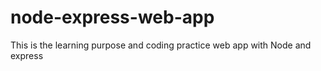 # node-express-web-app
This is the learning purpose and coding practice web app with Node and express
